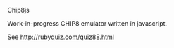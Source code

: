 Chip8js

Work-in-progress CHIP8 emulator written in javascript.

See http://rubyquiz.com/quiz88.html
